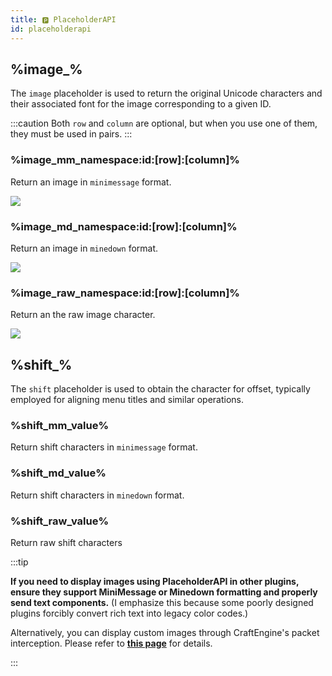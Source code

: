```yaml
---
title: 🅿️ PlaceholderAPI
id: placeholderapi
---
```


## %image\_%

The `image` placeholder is used to return the original Unicode characters and their associated font for the image corresponding to a given ID.

:::caution
Both `row` and `column` are optional, but when you use one of them, they must be used in pairs.
:::

### %image\_mm\_namespace:id\:\[row]:\[column]%

Return an image in `minimessage` format.

![](/img/placeholderapi_1.png)

### %image\_md\_namespace:id\:\[row]:\[column]%

Return an image in `minedown` format.

![](/img/placeholderapi_2.png)

### %image\_raw\_namespace:id\:\[row]:\[column]%

Return an the raw image character.

![](/img/placeholderapi_3.png)

## %shift\_%

The `shift` placeholder is used to obtain the character for offset, typically employed for aligning menu titles and similar operations.

### %shift\_mm\_value%

Return shift characters in `minimessage` format.

### %shift\_md\_value%

Return shift characters in `minedown` format.

### %shift\_raw\_value%

Return raw shift characters

:::tip

**If you need to display images using PlaceholderAPI in other plugins, ensure they support MiniMessage or Minedown formatting and properly send text components.**
(I emphasize this because some poorly designed plugins forcibly convert rich text into legacy color codes.)

Alternatively, you can display custom images through CraftEngine's packet interception. Please refer to [**this page**](../configuration/image.md#compatibility-with-other-plugins) for details.

:::